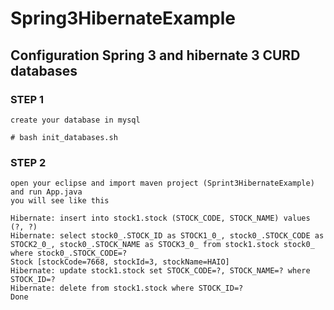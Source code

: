 # Spring3HibernateExample

Configuration Spring 3 and hibernate 3 CURD databases
-------------------------------------------------------


### STEP 1
    create your database in mysql 

    # bash init_databases.sh

### STEP 2
    open your eclipse and import maven project (Sprint3HibernateExample) and run App.java
    you will see like this

    Hibernate: insert into stock1.stock (STOCK_CODE, STOCK_NAME) values (?, ?)
    Hibernate: select stock0_.STOCK_ID as STOCK1_0_, stock0_.STOCK_CODE as STOCK2_0_, stock0_.STOCK_NAME as STOCK3_0_ from stock1.stock stock0_ where stock0_.STOCK_CODE=?
    Stock [stockCode=7668, stockId=3, stockName=HAIO]
    Hibernate: update stock1.stock set STOCK_CODE=?, STOCK_NAME=? where STOCK_ID=?
    Hibernate: delete from stock1.stock where STOCK_ID=?
    Done

